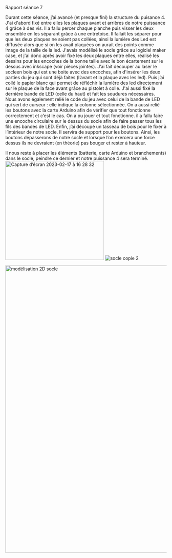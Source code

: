 Rapport séance 7

Durant cette séance, j’ai avancé (et presque fini) la structure du puisance 4.
J'ai d'abord fixé entre elles les plaques avant et arrières de notre puissance 4 grâce à des vis.
Il a fallu percer chaque planche puis visser les deux ensemble en les séparant grâce à une entretoise. 
Il fallait les séparer pour que les deux plaques ne soient pas collées, ainsi la lumière des Led est 
diffusée alors que si on les avait plaquées on aurait des points comme image de la taille de la led. 
J'avais modélisé le socle grâce au logiciel maker case, et j'ai donc après avoir fixé les deux plaques entre elles, 
réalisé les dessins pour les encoches de la bonne taille avec le bon écartement sur le dessus avec inkscape (voir pièces jointes).
J’ai fait découper au laser le socleen bois qui est une boite avec des encoches, afin d'insérer les deux parties 
du jeu qui sont déjà faites (l’avant et la plaque avec les led). 
Puis j’ai collé le papier blanc qui permet de réfléchir la lumière des led directement sur le plaque de la face 
avant grâce au pistolet à colle. 
J'ai aussi fixé la dernière bande de LED (celle du haut) et fait les soudures nécessaires.
Nous avons également relié le code du jeu avec celui de la bande de LED qui sert de curseur : elle indique la colonne sélectionnée. 
On a aussi relié les boutons avec la carte Arduino afin de vérifier que tout fonctionne correctement et c’est le cas. On a pu jouer et tout fonctionne.
il a fallu faire une encoche circulaire sur le dessus du socle afin de faire passer tous les fils des bandes de LED. 
Enfin, j’ai découpé un tasseau de bois pour le fixer à l’intérieur de notre socle. Il servira de support pour les boutons. 
Ainsi, les boutons dépasserons de notre socle et lorsque l’on exercera une force dessus ils ne devraient (en théorie) pas bouger et rester à hauteur. 

Il nous reste à placer les éléments (batterie, carte Arduino et branchements) dans le socle, peindre ce dernier et notre puissance 4 sera terminé. 
<img width="308" alt="Capture d’écran 2023-02-17 à 16 28 32" src="https://user-images.githubusercontent.com/120170016/219697511-e94e6eec-5ce6-4f65-b87a-2368aa0696ce.png">
![socle copie 2](https://user-images.githubusercontent.com/120170016/219698039-af6b2c8d-76a7-424c-9f1e-242f7311a3a4.svg)

<img width="895" alt="modélisation 2D socle" src="https://user-images.githubusercontent.com/120170016/219698277-d2fa5c61-f365-4ccd-9eaf-008cfe39f081.png">
